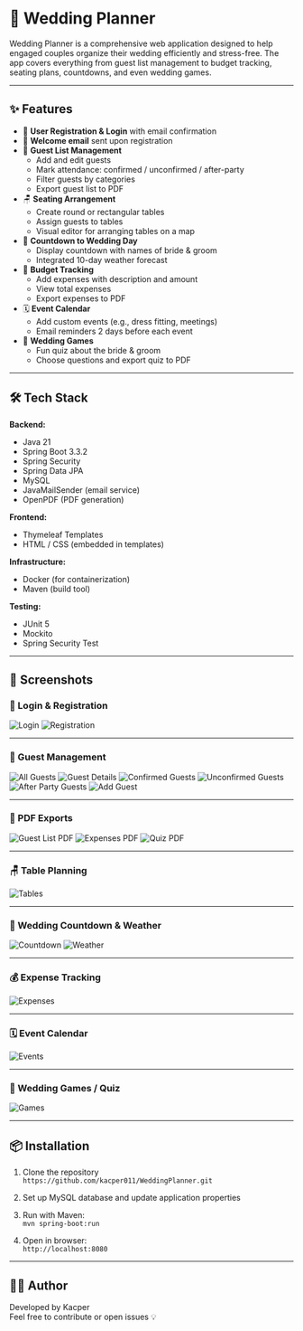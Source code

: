 # 💍 Wedding Planner

Wedding Planner is a comprehensive web application designed to help engaged couples organize their wedding efficiently and stress-free. The app covers everything from guest list management to budget tracking, seating plans, countdowns, and even wedding games.

---

## ✨ Features

- 👤 **User Registration & Login** with email confirmation
- 📧 **Welcome email** sent upon registration
- 👥 **Guest List Management**
  - Add and edit guests
  - Mark attendance: confirmed / unconfirmed / after-party
  - Filter guests by categories
  - Export guest list to PDF
- 🪑 **Seating Arrangement**
  - Create round or rectangular tables
  - Assign guests to tables
  - Visual editor for arranging tables on a map
- 📅 **Countdown to Wedding Day**
  - Display countdown with names of bride & groom
  - Integrated 10-day weather forecast
- 💸 **Budget Tracking**
  - Add expenses with description and amount
  - View total expenses
  - Export expenses to PDF
- 🗓️ **Event Calendar**
  - Add custom events (e.g., dress fitting, meetings)
  - Email reminders 2 days before each event
- 🎉 **Wedding Games**
  - Fun quiz about the bride & groom
  - Choose questions and export quiz to PDF

---

## 🛠️ Tech Stack

**Backend:**
- Java 21
- Spring Boot 3.3.2
- Spring Security
- Spring Data JPA
- MySQL
- JavaMailSender (email service)
- OpenPDF (PDF generation)

**Frontend:**
- Thymeleaf Templates
- HTML / CSS (embedded in templates)

**Infrastructure:**
- Docker (for containerization)
- Maven (build tool)

**Testing:**
- JUnit 5
- Mockito
- Spring Security Test

---

## 📸 Screenshots

### 🔐 Login & Registration
![Login](screenshots/login.png)
![Registration](screenshots/registration.png)

---

### 👥 Guest Management
![All Guests](screenshots/list_of_all_guests.png)
![Guest Details](screenshots/guest_details.png)
![Confirmed Guests](screenshots/list_of_confirmed_guests.png)
![Unconfirmed Guests](screenshots/list_of_unconfirmed_guests.png)
![After Party Guests](screenshots/list_of_guests_for_the_after_party.png)
![Add Guest](screenshots/add_guest.png)

---

### 📄 PDF Exports
![Guest List PDF](screenshots/guest_list_in_pdf.png)
![Expenses PDF](screenshots/expenses_in_pdf.png)
![Quiz PDF](screenshots/quiz_in_pdf.png)

---

### 🪑 Table Planning
![Tables](screenshots/tables.png)

---

### 📅 Wedding Countdown & Weather
![Countdown](screenshots/countdown.png)
![Weather](screenshots/weather.png)

---

### 💰 Expense Tracking
![Expenses](screenshots/expenses.png)

---

### 🗓️ Event Calendar
![Events](screenshots/events.png)

---

### 🎉 Wedding Games / Quiz
![Games](screenshots/wedding_games.png)

---

## 📦 Installation

1. Clone the repository  
   `https://github.com/kacper011/WeddingPlanner.git`

2. Set up MySQL database and update application properties

3. Run with Maven:  
   `mvn spring-boot:run`

4. Open in browser:  
   `http://localhost:8080`

---

## 🧑‍💻 Author

Developed by Kacper  
Feel free to contribute or open issues 💡
